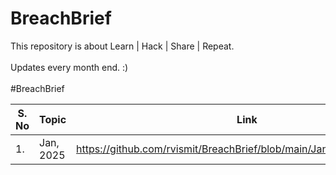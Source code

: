 # BreachBrief
This repository is about Learn | Hack | Share | Repeat. 
<br><br>Updates every month end. :)<br> <br>
#BreachBrief
<br>
<smart-table>
        <table>
            <thead>
                <tr>
                    <th scope="col">S. No</th>
                    <th scope="col">Topic</th>
                    <th scope="col">Link</th>
                  </tr>
            </thead>
            <tbody>
              <td>1.</td><td>Jan, 2025</td><td>https://github.com/rvismit/BreachBrief/blob/main/Jan%2C%202025.md</td></tr>
